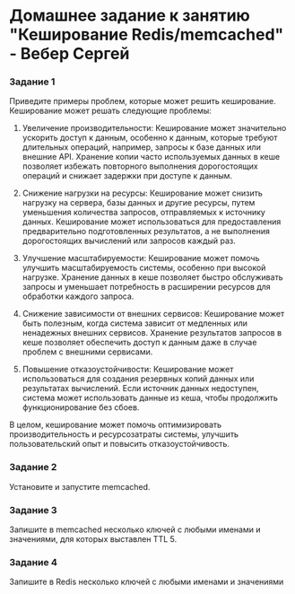 # Домашнее задание к занятию "Кеширование Redis/memcached" - Вебер Сергей


### Задание 1

Приведите примеры проблем, которые может решить кеширование.
Кеширование может решать следующие проблемы:

1. Увеличение производительности: Кеширование может значительно ускорить доступ к данным, особенно к данным, которые требуют длительных операций, например, запросы к базе данных или внешние API. Хранение копии часто используемых данных в кеше позволяет избежать повторного выполнения дорогостоящих операций и снижает задержки при доступе к данным.

2. Снижение нагрузки на ресурсы: Кеширование может снизить нагрузку на сервера, базы данных и другие ресурсы, путем уменьшения количества запросов, отправляемых к источнику данных. Кеширование может использоваться для предоставления предварительно подготовленных результатов, а не выполнения дорогостоящих вычислений или запросов каждый раз.

3. Улучшение масштабируемости: Кеширование может помочь улучшить масштабируемость системы, особенно при высокой нагрузке. Хранение данных в кеше позволяет быстро обслуживать запросы и уменьшает потребность в расширении ресурсов для обработки каждого запроса.

4. Снижение зависимости от внешних сервисов: Кеширование может быть полезным, когда система зависит от медленных или ненадежных внешних сервисов. Хранение результатов запросов в кеше позволяет обеспечить доступ к данным даже в случае проблем с внешними сервисами.

5. Повышение отказоустойчивости: Кеширование может использоваться для создания резервных копий данных или результатах вычислений. Если источник данных недоступен, система может использовать данные из кеша, чтобы продолжить функционирование без сбоев.

В целом, кеширование может помочь оптимизировать производительность и ресурсозатраты системы, улучшить пользовательский опыт и повысить отказоустойчивость.

### Задание 2

Установите и запустите memcached.


### Задание 3

Запишите в memcached несколько ключей с любыми именами и значениями, для которых выставлен TTL 5.



### Задание 4

Запишите в Redis несколько ключей с любыми именами и значениями
